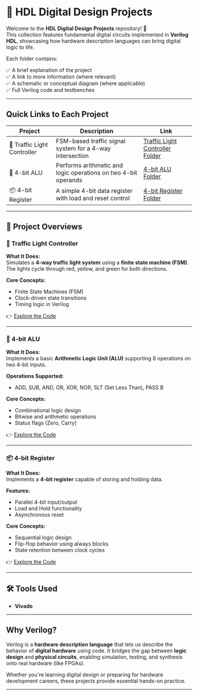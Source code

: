 # 💾 HDL Digital Design Projects

Welcome to the **HDL Digital Design Projects** repository! 🎉  
This collection features fundamental digital circuits implemented in **Verilog HDL**, showcasing how hardware description languages can bring digital logic to life.

Each folder contains:

✅ A brief explanation of the project  
✅ A link to more information (where relevant)  
✅ A schematic or conceptual diagram (where applicable)  
✅ Full Verilog code and testbenches  

---

## Quick Links to Each Project

| Project | Description | Link |
|--|--|--|
| 🚦 Traffic Light Controller | FSM-based traffic signal system for a 4-way intersection | [Traffic Light Controller Folder](./Traffic_light_controller) |
| 🔢 4-bit ALU | Performs arithmetic and logic operations on two 4-bit operands | [4-bit ALU Folder](./4_bit_ALU) |
| 📦 4-bit Register | A simple 4-bit data register with load and reset control | [4-bit Register Folder](./4_bit_register) |

---

## 📐 Project Overviews

### 🚦 Traffic Light Controller
**What It Does:**  
Simulates a **4-way traffic light system** using a **finite state machine (FSM)**.  
The lights cycle through red, yellow, and green for both directions.

**Core Concepts:**  
- Finite State Machines (FSM)
- Clock-driven state transitions
- Timing logic in Verilog

👉 [Explore the Code](./Traffic_light_controller)

---

### 🔢 4-bit ALU
**What It Does:**  
Implements a basic **Arithmetic Logic Unit (ALU)** supporting 8 operations on two 4-bit inputs.

**Operations Supported:**  
- ADD, SUB, AND, OR, XOR, NOR, SLT (Set Less Than), PASS B

**Core Concepts:**  
- Combinational logic design
- Bitwise and arithmetic operations
- Status flags (Zero, Carry)

👉 [Explore the Code](./4_bit_ALU)

---

### 📦 4-bit Register
**What It Does:**  
Implements a **4-bit register** capable of storing and holding data.

**Features:**  
- Parallel 4-bit input/output
- Load and Hold functionality
- Asynchronous reset

**Core Concepts:**  
- Sequential logic design
- Flip-flop behavior using always blocks
- State retention between clock cycles

👉 [Explore the Code](./4_bit_register)

---

## 🛠️ Tools Used

- **Vivado** 

---

## Why Verilog?

Verilog is a **hardware description language** that lets us describe the behavior of **digital hardware** using code. It bridges the gap between **logic design** and **physical circuits**, enabling simulation, testing, and synthesis onto real hardware (like FPGAs).

Whether you're learning digital design or preparing for hardware development careers, these projects provide essential hands-on practice.

---


